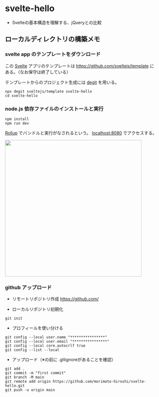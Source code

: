 # svelte-hello

+ Svelteの基本構造を理解する、jQueryとの比較

## ローカルディレクトリの構築メモ


### svelte app のテンプレートをダウンロード

この [Svelte](https://svelte.dev) アプリのテンプレートは https://github.com/sveltejs/template にある。（なお保守は終了している）

テンプレートからのプロジェクト生成には [degit](https://github.com/Rich-Harris/degit) を用いる。

```
npx degit sveltejs/template svelte-hello
cd svelte-hello
```

### node.js 依存ファイルのインストールと実行

```
npm install
npm run dev
```

[Rollup](https://rollupjs.org) でバンドルと実行がなされるという。
[localhost:8080](http://localhost:8080) でアクセスする。

<img src="doc/img/snap.jpeg" width="450">

### github アップロード

+ リモートリポジトリ作成
https://github.com/

+ ローカルリポジトリ初期化
```
git init
```

+ プロフィールを使い分ける
```
git config --local user.name "****************"
git config --local user.email "****************"
git config --local core.autocrlf true
git config --list --local
```

+ アップロード（※の前に .gitignoreがあることを確認）
```
git add .
git commit -m "first commit"
git branch -M main
git remote add origin https://github.com/morimoto-hiroshi/svelte-hello.git
git push -u origin main
```
